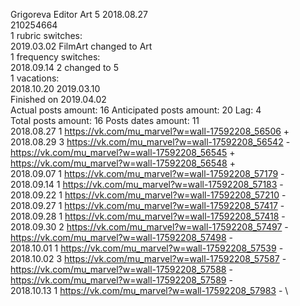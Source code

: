 Grigoreva	Editor Art 5 2018.08.27\
210254664\
1 rubric switches:\
2019.03.02 FilmArt changed to Art \
1 frequency switches:\
2018.09.14 2 changed to 5 \
1 vacations:\
2018.10.20 2019.03.10 \
Finished on 2019.04.02\
Actual posts amount: 16	Anticipated posts amount: 20	 Lag: 4
\
Total posts amount: 16	Posts dates amount: 11\
2018.08.27 1 https://vk.com/mu_marvel?w=wall-17592208_56506 + \
2018.08.29 3 https://vk.com/mu_marvel?w=wall-17592208_56542 - https://vk.com/mu_marvel?w=wall-17592208_56545 + https://vk.com/mu_marvel?w=wall-17592208_56548 + \
2018.09.07 1 https://vk.com/mu_marvel?w=wall-17592208_57179 - \
2018.09.14 1 https://vk.com/mu_marvel?w=wall-17592208_57183 - \
2018.09.22 1 https://vk.com/mu_marvel?w=wall-17592208_57210 - \
2018.09.27 1 https://vk.com/mu_marvel?w=wall-17592208_57417 - \
2018.09.28 1 https://vk.com/mu_marvel?w=wall-17592208_57418 - \
2018.09.30 2 https://vk.com/mu_marvel?w=wall-17592208_57497 - https://vk.com/mu_marvel?w=wall-17592208_57498 - \
2018.10.01 1 https://vk.com/mu_marvel?w=wall-17592208_57539 - \
2018.10.02 3 https://vk.com/mu_marvel?w=wall-17592208_57587 - https://vk.com/mu_marvel?w=wall-17592208_57588 - https://vk.com/mu_marvel?w=wall-17592208_57589 - \
2018.10.13 1 https://vk.com/mu_marvel?w=wall-17592208_57983 - \
